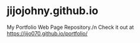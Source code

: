 # jijojohny.github.io
My Portfolio Web Page Repository./n
Check it out at https://jijo070.github.io/portfolio/
